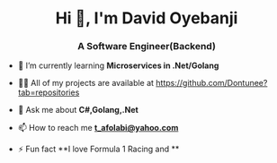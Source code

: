 <h1 align="center">Hi 👋, I'm David Oyebanji</h1>
<h3 align="center">A Software Engineer(Backend)</h3>

- 🌱 I’m currently learning **Microservices in .Net/Golang**

- 👨‍💻 All of my projects are available at https://github.com/Dontunee?tab=repositories


- 💬 Ask me about **C#,Golang,.Net**

- 📫 How to reach me **t_afolabi@yahoo.com**

- ⚡ Fun fact **I love Formula 1 Racing and **
